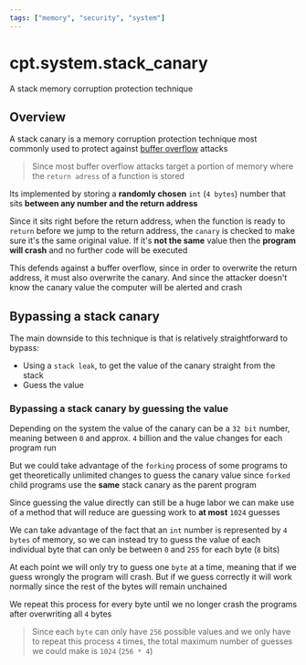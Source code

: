 ```yaml
---
tags: ["memory", "security", "system"]
---
```


# cpt.system.stack_canary

A stack memory corruption protection technique

## Overview

A stack canary is a memory corruption protection technique
most commonly used to protect against [buffer overflow](./b3a1.md) 
attacks

> Since most buffer overflow attacks target a portion of memory
> where the `return adress` of a function is stored

Its implemented by storing a **randomly chosen** `int` (`4 bytes`)
number that sits **between any number and the return address**

Since it sits right before the return address, when the function
is ready to `return` before we jump to the return address, the
`canary` is checked to make sure it's the same original value. If
it's **not the same** value then the **program will crash** and no
further code will be executed

This defends against a buffer overflow, since in order to 
overwrite the return address, it must also overwrite the 
canary. And since the attacker doesn't know the canary value
the computer will be alerted and crash

## Bypassing a stack canary

The main downside to this technique is that is relatively
straightforward to bypass:

- Using a `stack leak`, to get the value of the canary
  straight from the stack
- Guess the value

### Bypassing a stack canary by guessing the value

Depending on the system the value of the canary can be
a `32 bit` number, meaning between `0` and approx. `4` billion
and the value changes for each program run

But we could take advantage of the `forking` process of
some programs to get theoretically unlimited changes to
guess the canary value since `forked` child programs
use the **same** stack canary as the parent program

Since guessing the value directly can still be a huge
labor we can make use of a method that will reduce
are guessing work to **at most** `1024` guesses

We can take advantage of the fact that an `int` number
is represented by `4 bytes` of memory, so we can
instead try to guess the value of each individual byte
that can only be between `0` and `255` for each byte (`8` bits)

At each point we will only try to guess one `byte` at
a time, meaning that if we guess wrongly the program
will crash. But if we guess correctly it will work
normally since the rest of the bytes will remain
unchained

We repeat this process for every byte until we no longer
crash the programs after overwriting all `4` bytes

> Since each `byte` can only have `256` possible values
> and we only have to repeat this process `4` times, the
> total maximum number of guesses we could make is
> `1024` (`256 * 4`)

